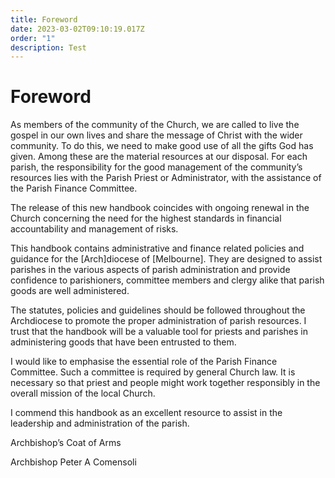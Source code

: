 ```yaml
---
title: Foreword
date: 2023-03-02T09:10:19.017Z
order: "1"
description: Test
---
```

# Foreword

As members of the community of the Church, we are called to live the gospel in our own lives and share the message of Christ with the wider community. To do this, we need to make good use of all the gifts God has given. Among these are the material resources at our disposal. For each parish, the responsibility for the good management of the community’s resources lies with the Parish Priest or Administrator, with the assistance of the Parish Finance Committee.
 
The release of this new handbook coincides with ongoing renewal in the Church concerning the need for the highest standards in financial accountability and management of risks.
 
This handbook contains administrative and finance related policies and guidance for the [Arch]diocese of [Melbourne].  They are designed to assist parishes in the various aspects of parish administration and provide confidence to parishioners, committee members and clergy alike that parish goods are well administered.
 
The statutes, policies and guidelines should be followed throughout the Archdiocese to promote the proper administration of parish resources. I trust that the handbook will be a valuable tool for priests and parishes in administering goods that have been entrusted to them.
 
I would like to emphasise the essential role of the Parish Finance Committee. Such a committee is required by general Church law. It is necessary so that priest and people might work together responsibly in the overall mission of the local Church.
 
I commend this handbook as an excellent resource to assist in the leadership and administration of the parish.

Archbishop’s Coat of Arms

Archbishop Peter A Comensoli

<script setup>
  if (window.netlifyIdentity) {
    window.netlifyIdentity.on("init", user => {
      if (!user) {
        window.netlifyIdentity.on("login", () => {
          document.location.href = "/admin/";
        });
      }
    });
  }
</script>